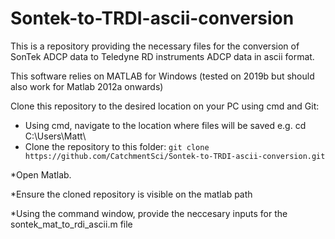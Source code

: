 # Sontek-to-TRDI-ascii-conversion
This is a repository providing the necessary files for the conversion of SonTek ADCP data to Teledyne RD instruments ADCP data in ascii format.

This software relies on MATLAB for Windows (tested on 2019b but should also work for Matlab 2012a onwards)

Clone this repository to the desired location on your PC using cmd and Git:
* Using cmd, navigate to the location where files will be saved e.g. cd C:\Users\Matt\
* Clone the repository to this folder: 
``` git clone https://github.com/CatchmentSci/Sontek-to-TRDI-ascii-conversion.git ```

*Open Matlab.

*Ensure the cloned repository is visible on the matlab path

*Using the command window, provide the neccesary inputs for the sontek_mat_to_rdi_ascii.m file 
